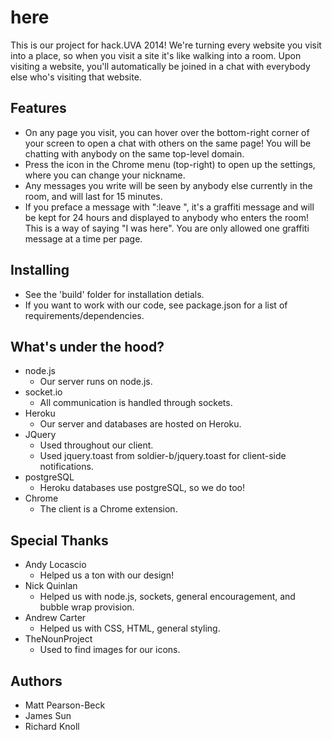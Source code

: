 # here

This is our project for hack.UVA 2014! We're turning every website you visit into a place, so when you visit a site it's like walking into a room. Upon visiting a website, you'll automatically be joined in a chat with everybody else who's visiting that website.

## Features

* On any page you visit, you can hover over the bottom-right corner of your screen to open a chat with others on the same page! You will be chatting with anybody on the same top-level domain.
* Press the icon in the Chrome menu (top-right) to open up the settings, where you can change your nickname.
* Any messages you write will be seen by anybody else currently in the room, and will last for 15 minutes.
* If you preface a message with ":leave ", it's a graffiti message and will be kept for 24 hours and displayed to anybody who enters the room! This is a way of saying "I was here". You are only allowed one graffiti message at a time per page.

## Installing

* See the 'build' folder for installation detials.
* If you want to work with our code, see package.json for a list of requirements/dependencies.


## What's under the hood?

* node.js
	* Our server runs on node.js.
* socket.io
	* All communication is handled through sockets.
* Heroku
	* Our server and databases are hosted on Heroku.
* JQuery
	* Used throughout our client.
	* Used jquery.toast from soldier-b/jquery.toast for client-side notifications.
* postgreSQL
	* Heroku databases use postgreSQL, so we do too!
* Chrome
	* The client is a Chrome extension.

## Special Thanks

* Andy Locascio
	* Helped us a ton with our design!
* Nick Quinlan
	* Helped us with node.js, sockets, general encouragement, and bubble wrap provision.
* Andrew Carter
	* Helped us with CSS, HTML, general styling.
* TheNounProject
	* Used to find images for our icons.

## Authors

* Matt Pearson-Beck
* James Sun
* Richard Knoll